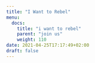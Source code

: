 ```yaml
---
title: "I Want to Rebel"
menu:
  docs:
    title: "i want to rebel"
    parent: "join us"
    weight: 110
date: 2021-04-25T17:17:49+02:00
draft: false
---
```



